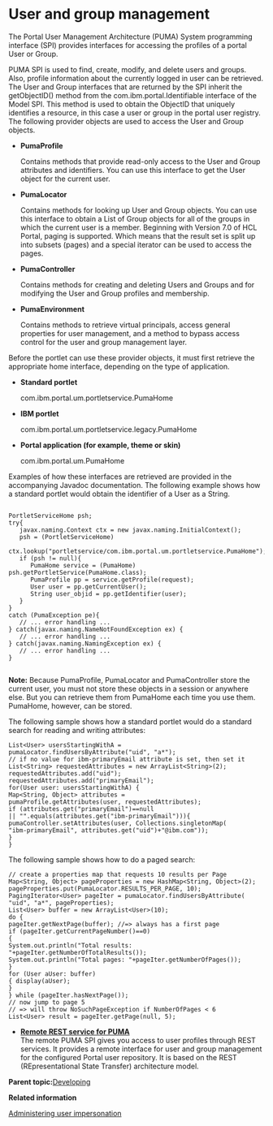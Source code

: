 # User and group management

The Portal User Management Architecture \(PUMA\) System programming interface \(SPI\) provides interfaces for accessing the profiles of a portal User or Group.

PUMA SPI is used to find, create, modify, and delete users and groups. Also, profile information about the currently logged in user can be retrieved. The User and Group interfaces that are returned by the SPI inherit the getObjectID\(\) method from the com.ibm.portal.Identifiable interface of the Model SPI. This method is used to obtain the ObjectID that uniquely identifies a resource, in this case a user or group in the portal user registry. The following provider objects are used to access the User and Group objects.

-   **PumaProfile**

    Contains methods that provide read-only access to the User and Group attributes and identifiers. You can use this interface to get the User object for the current user.

-   **PumaLocator**

    Contains methods for looking up User and Group objects. You can use this interface to obtain a List of Group objects for all of the groups in which the current user is a member. Beginning with Version 7.0 of HCL Portal, paging is supported. Which means that the result set is split up into subsets \(pages\) and a special iterator can be used to access the pages.

-   **PumaController**

    Contains methods for creating and deleting Users and Groups and for modifying the User and Group profiles and membership.

-   **PumaEnvironment**

    Contains methods to retrieve virtual principals, access general properties for user management, and a method to bypass access control for the user and group management layer.


Before the portlet can use these provider objects, it must first retrieve the appropriate home interface, depending on the type of application.

-   **Standard portlet**

    com.ibm.portal.um.portletservice.PumaHome

-   **IBM portlet**

    com.ibm.portal.um.portletservice.legacy.PumaHome

-   **Portal application \(for example, theme or skin\)**

    com.ibm.portal.um.PumaHome


Examples of how these interfaces are retrieved are provided in the accompanying Javadoc documentation. The following example shows how a standard portlet would obtain the identifier of a User as a String.

```xmp

PortletServiceHome psh;
try{
   javax.naming.Context ctx = new javax.naming.InitialContext();
   psh = (PortletServiceHome) 
         ctx.lookup("portletservice/com.ibm.portal.um.portletservice.PumaHome");
   if (psh != null){
      PumaHome service = (PumaHome) psh.getPortletService(PumaHome.class);
      PumaProfile pp = service.getProfile(request);
      User user = pp.getCurrentUser();
      String user_objid = pp.getIdentifier(user);
   }
}
catch (PumaException pe){
   // ... error handling ...
} catch(javax.naming.NameNotFoundException ex) {
   // ... error handling ...
} catch(javax.naming.NamingException ex) {
   // ... error handling ...
}


```

**Note:** Because PumaProfile, PumaLocator and PumaController store the current user, you must not store these objects in a session or anywhere else. But you can retrieve them from PumaHome each time you use them. PumaHome, however, can be stored.

The following sample shows how a standard portlet would do a standard search for reading and writing attributes:

```xmp
List<User> usersStartingWithA = pumaLocator.findUsersByAttribute("uid", "a*");
// if no value for ibm-primaryEmail attribute is set, then set it
List<String> requestedAttributes = new ArrayList<String>(2);
requestedAttributes.add("uid");
requestedAttributes.add("primaryEmail");
for(User user: usersStartingWithA) {
Map<String, Object> attributes =
pumaProfile.getAttributes(user, requestedAttributes);
if (attributes.get("primaryEmail")==null
|| "".equals(attributes.get("ibm-primaryEmail"))){
pumaController.setAttributes(user, Collections.singletonMap(
"ibm-primaryEmail", attributes.get("uid")+"@ibm.com"));
}
}
```

The following sample shows how to do a paged search:

```xmp
// create a properties map that requests 10 results per Page
Map<String, Object> pageProperties = new HashMap<String, Object>(2);
pageProperties.put(PumaLocator.RESULTS_PER_PAGE, 10);
PagingIterator<User> pageIter = pumaLocator.findUsersByAttribute(
"uid", "a*", pageProperties);
List<User> buffer = new ArrayList<User>(10);
do {
pageIter.getNextPage(buffer); //=> always has a first page
if (pageIter.getCurrentPageNumber()==0)
{
System.out.println("Total results: "+pageIter.getNumberOfTotalResults());
System.out.println("Total pages: "+pageIter.getNumberOfPages());
}
for (User aUser: buffer)
{ display(aUser);
}
} while (pageIter.hasNextPage());
// now jump to page 5
// => will throw NoSuchPageException if NumberOfPages < 6
List<User> result = pageIter.getPage(null, 5);
```

-   **[Remote REST service for PUMA ](../dev/uprof_rest.md)**  
The remote PUMA SPI gives you access to user profiles through REST services. It provides a remote interface for user and group management for the configured Portal user repository. It is based on the REST \(REpresentational State Transfer\) architecture model.

**Parent topic:**[Developing ](../dev/developing_parent.md)

**Related information**  


[Administering user impersonation ](../admin-system/impers_user.md)

